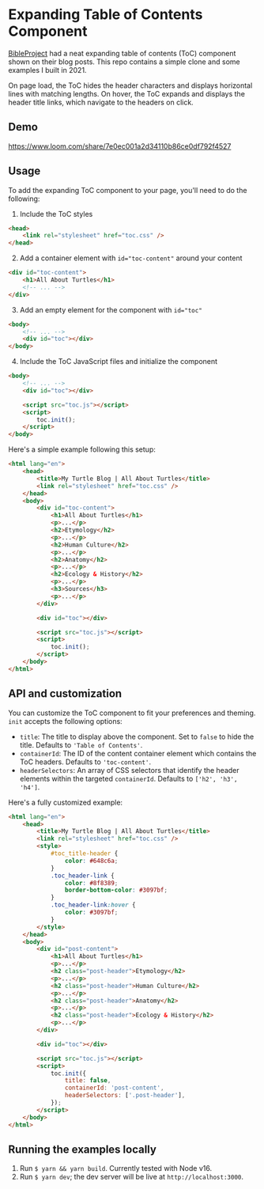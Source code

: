 # Expanding Table of Contents Component

[BibleProject](https://bibleproject.com/) had a neat expanding table of contents (ToC) component shown on their blog posts. This repo contains a simple clone and some examples I built in 2021.

On page load, the ToC hides the header characters and displays horizontal lines with matching lengths. On hover, the ToC expands and displays the header title links, which navigate to the headers on click.

## Demo

https://www.loom.com/share/7e0ec001a2d34110b86ce0df792f4527

## Usage

To add the expanding ToC component to your page, you'll need to do the following:

1. Include the ToC styles

```html
<head>
    <link rel="stylesheet" href="toc.css" />
</head>
```

2. Add a container element with `id="toc-content"` around your content

```html
<div id="toc-content">
    <h1>All About Turtles</h1>
    <!-- ... -->
</div>
```

3. Add an empty element for the component with `id="toc"`

```html
<body>
    <!-- ... -->
    <div id="toc"></div>
</body>
```

4. Include the ToC JavaScript files and initialize the component

```html
<body>
    <!-- ... -->
    <div id="toc"></div>

    <script src="toc.js"></script>
    <script>
        toc.init();
    </script>
</body>
```

Here's a simple example following this setup:

```html
<html lang="en">
    <head>
        <title>My Turtle Blog | All About Turtles</title>
        <link rel="stylesheet" href="toc.css" />
    </head>
    <body>
        <div id="toc-content">
            <h1>All About Turtles</h1>
            <p>...</p>
            <h2>Etymology</h2>
            <p>...</p>
            <h2>Human Culture</h2>
            <p>...</p>
            <h2>Anatomy</h2>
            <p>...</p>
            <h2>Ecology & History</h2>
            <p>...</p>
            <h3>Sources</h3>
            <p>...</p>
        </div>

        <div id="toc"></div>

        <script src="toc.js"></script>
        <script>
            toc.init();
        </script>
    </body>
</html>
```

## API and customization

You can customize the ToC component to fit your preferences and theming. `init` accepts the following options:

-   `title`: The title to display above the component. Set to `false` to hide the title. Defaults to `'Table of Contents'`.
-   `containerId`: The ID of the content container element which contains the ToC headers. Defaults to `'toc-content'`.
-   `headerSelectors`: An array of CSS selectors that identify the header elements within the targeted `containerId`. Defaults to `['h2', 'h3', 'h4']`.

Here's a fully customized example:

```html
<html lang="en">
    <head>
        <title>My Turtle Blog | All About Turtles</title>
        <link rel="stylesheet" href="toc.css" />
        <style>
            #toc_title-header {
                color: #648c6a;
            }
            .toc_header-link {
                color: #8f8389;
                border-bottom-color: #3097bf;
            }
            .toc_header-link:hover {
                color: #3097bf;
            }
        </style>
    </head>
    <body>
        <div id="post-content">
            <h1>All About Turtles</h1>
            <p>...</p>
            <h2 class="post-header">Etymology</h2>
            <p>...</p>
            <h2 class="post-header">Human Culture</h2>
            <p>...</p>
            <h2 class="post-header">Anatomy</h2>
            <p>...</p>
            <h2 class="post-header">Ecology & History</h2>
            <p>...</p>
        </div>

        <div id="toc"></div>

        <script src="toc.js"></script>
        <script>
            toc.init({
                title: false,
                containerId: 'post-content',
                headerSelectors: ['.post-header'],
            });
        </script>
    </body>
</html>
```

## Running the examples locally

1. Run `$ yarn && yarn build`. Currently tested with Node v16.
2. Run `$ yarn dev`; the dev server will be live at `http://localhost:3000`.

